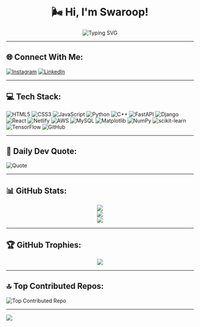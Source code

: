 <!-- README.md -->

<h1 align="center">🌬️ Hi, I'm Swaroop!</h1>
<p align="center">
  <img src="https://readme-typing-svg.demolab.com?font=Fira+Code&pause=1000&color=F7F7F7&width=435&lines=Welcome+to+my+dynamic+GitHub+profile.;Explore+my+projects+and+connect+%F0%9F%91%8B" alt="Typing SVG" />
</p>

---

## 🌐 Connect With Me:
[![Instagram](https://img.shields.io/badge/Instagram-%23E4405F.svg?logo=Instagram&logoColor=white)](https://instagram.com/Strong_as_fk)
[![LinkedIn](https://img.shields.io/badge/LinkedIn-%230077B5.svg?logo=linkedin&logoColor=white)](https://linkedin.com/in/swaroop-ms-238700223)

---

## 💻 Tech Stack:
![HTML5](https://img.shields.io/badge/html5-%23E34F26.svg?style=for-the-badge&logo=html5&logoColor=white)
![CSS3](https://img.shields.io/badge/css3-%231572B6.svg?style=for-the-badge&logo=css3&logoColor=white)
![JavaScript](https://img.shields.io/badge/javascript-%23323330.svg?style=for-the-badge&logo=javascript&logoColor=%23F7DF1E)
![Python](https://img.shields.io/badge/python-3670A0?style=for-the-badge&logo=python&logoColor=ffdd54)
![C++](https://img.shields.io/badge/c++-%2300599C.svg?style=for-the-badge&logo=c%2B%2B&logoColor=white)
![FastAPI](https://img.shields.io/badge/fastapi-005571?style=for-the-badge&logo=fastapi)
![Django](https://img.shields.io/badge/django-%23092E20.svg?style=for-the-badge&logo=django&logoColor=white)
![React](https://img.shields.io/badge/react-%2320232a.svg?style=for-the-badge&logo=react&logoColor=%2361DAFB)
![Netlify](https://img.shields.io/badge/netlify-%23000000.svg?style=for-the-badge&logo=netlify&logoColor=#00C7B7)
![AWS](https://img.shields.io/badge/AWS-%23FF9900.svg?style=for-the-badge&logo=amazon-aws&logoColor=white)
![MySQL](https://img.shields.io/badge/mysql-4479A1.svg?style=for-the-badge&logo=mysql&logoColor=white)
![Matplotlib](https://img.shields.io/badge/Matplotlib-%23ffffff.svg?style=for-the-badge&logo=Matplotlib&logoColor=black)
![NumPy](https://img.shields.io/badge/numpy-%23013243.svg?style=for-the-badge&logo=numpy&logoColor=white)
![scikit-learn](https://img.shields.io/badge/scikit--learn-%23F7931E.svg?style=for-the-badge&logo=scikit-learn&logoColor=white)
![TensorFlow](https://img.shields.io/badge/TensorFlow-%23FF6F00.svg?style=for-the-badge&logo=TensorFlow&logoColor=white)
![GitHub](https://img.shields.io/badge/github-%23121011.svg?style=for-the-badge&logo=github&logoColor=white)

---

## 🧠 Daily Dev Quote:
![Quote](https://quotes-github-readme.vercel.app/api?type=horizontal&theme=dark)

---

## 📊 GitHub Stats:
<div align="center">
  <img src="https://github-readme-stats.vercel.app/api?username=swaroopms658&theme=tokyonight&hide_border=false&include_all_commits=true&count_private=true" />
  <br />
  <img src="https://github-readme-streak-stats.herokuapp.com/?user=swaroopms658&theme=tokyonight&hide_border=false" />
  <br />
  <img src="https://github-readme-stats.vercel.app/api/top-langs/?username=swaroopms658&layout=compact&theme=tokyonight&hide_border=false" />
</div>

---

## 🏆 GitHub Trophies:
<p align="center">
  <img src="https://github-profile-trophy.vercel.app/?username=swaroopms658&theme=algolia&no-frame=true&no-bg=true&margin-w=4" />
</p>

---

## 🔝 Top Contributed Repos:
![Top Contributed Repo](https://github-contributor-stats.vercel.app/api?username=swaroopms658&limit=5&theme=dark&combine_all_yearly_contributions=true)

---

[![](https://visitcount.itsvg.in/api?id=swaroopms658&icon=0&color=0)](https://visitcount.itsvg.in)

<!-- Profile dynamically updated -->
